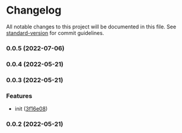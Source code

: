 # Changelog

All notable changes to this project will be documented in this file. See [standard-version](https://github.com/conventional-changelog/standard-version) for commit guidelines.

### 0.0.5 (2022-07-06)

### 0.0.4 (2022-05-21)

### 0.0.3 (2022-05-21)


### Features

* init ([3f16e08](https://github.com/moeui/react-auto-size-input/commit/3f16e08e19d95b8ac876e3c959171b921d47044f))

### 0.0.2 (2022-05-21)
